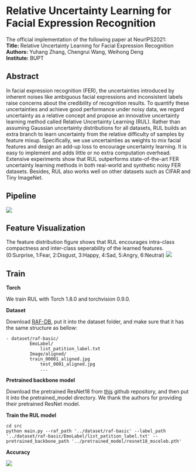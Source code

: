 # Relative Uncertainty Learning for Facial Expression Recognition
The official implementation of the following paper at NeurIPS2021:\
**Title:** Relative Uncertainty Learning for Facial Expression Recognition\
**Authors:** Yuhang Zhang, Chengrui Wang, Weihong Deng\
**Institute:** BUPT


## Abstract
In facial expression recognition (FER), the uncertainties introduced by inherent noises like ambiguous facial expressions and inconsistent labels raise concerns about the credibility of recognition results. To quantify these uncertainties and achieve good performance under noisy data, we regard uncertainty as a relative concept and propose an innovative uncertainty learning method called Relative Uncertainty Learning (RUL). Rather than assuming Gaussian uncertainty distributions for all datasets, RUL builds an extra branch to learn uncertainty from the relative difficulty of samples by feature mixup. Specifically, we use uncertainties as weights to mix facial features and design an add-up loss to encourage uncertainty learning. It is easy to implement and adds little or no extra computation overhead. Extensive experiments show that RUL outperforms state-of-the-art FER uncertainty learning methods in both real-world and synthetic noisy FER datasets. Besides, RUL also works well on other datasets such as CIFAR and Tiny ImageNet.

## Pipeline
![](https://github.com/zyh-uaiaaaa/Relative-Uncertainty-Learning/blob/main/imgs/overview_1.png)

## Feature Visualization
The feature distribution figure shows that RUL encourages intra-class compactness and inter-class seperability of the learned features. (0:Surprise, 1:Fear, 2:Disgust, 3:Happy, 4:Sad, 5:Angry, 6:Neutral)
![](https://github.com/zyh-uaiaaaa/Relative-Uncertainty-Learning/blob/main/imgs/feature_distribution.png)

## Train

**Torch** 

We train RUL with Torch 1.8.0 and torchvision 0.9.0.

**Dataset**

Download [RAF-DB](http://www.whdeng.cn/RAF/model1.html#dataset), put it into the dataset folder, and make sure that it has the same structure as bellow:
```key
- dataset/raf-basic/
         EmoLabel/
             list_patition_label.txt
         Image/aligned/
	     train_00001_aligned.jpg
             test_0001_aligned.jpg
             ...

```

**Pretrained backbone model**

Download the pretrained ResNet18 from [this](https://github.com/amirhfarzaneh/dacl) github repository, and then put it into the pretrained_model directory. We thank the authors for providing their pretrained ResNet model.

**Train the RUL model**

```key
cd src
python main.py --raf_path '../dataset/raf-basic' --label_path '../dataset/raf-basic/EmoLabel/list_patition_label.txt' --pretrained_backbone_path '../pretrained_model/resnet18_msceleb.pth'
```

**Accuracy**

![](https://github.com/zyh-uaiaaaa/Relative-Uncertainty-Learning/blob/main/imgs/accuracy.png)


